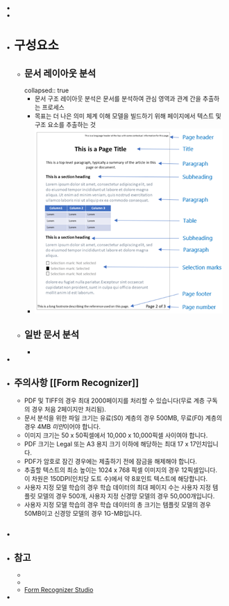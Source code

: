 -
-
- # 구성요소
	- ## 문서 레이아웃 분석
	  collapsed:: true
		- 문서 구조 레이아웃 분석은 문서를 분석하여 관심 영역과 관계 간을 추출하는 프로세스
		- 목표는 더 나은 의미 체계 이해 모델을 빌드하기 위해 페이지에서 텍스트 및 구조 요소를 추출하는 것
		- ![image.png](../assets/image_1669622222590_0.png)
	- ## 일반 문서 분석
		-
-
- ## 주의사항 [[Form Recognizer]]
	- PDF 및 TIFF의 경우 최대 2000페이지를 처리할 수 있습니다(무료 계층 구독의 경우 처음 2페이지만 처리됨).
	- 문서 분석을 위한 파일 크기는 유료(S0) 계층의 경우 500MB, 무료(F0) 계층의 경우 4MB *미만*이어야 합니다.
	- 이미지 크기는 50 x 50픽셀에서 10,000 x 10,000픽셀 사이여야 합니다.
	- PDF 크기는 Legal 또는 A3 용지 크기 이하에 해당하는 최대 17 x 17인치입니다.
	- PDF가 암호로 잠긴 경우에는 제출하기 전에 잠금을 해제해야 합니다.
	- 추출할 텍스트의 최소 높이는 1024 x 768 픽셀 이미지의 경우 12픽셀입니다. 이 차원은 150DPI(인치당 도트 수)에서 약 8포인트 텍스트에 해당합니다.
	- 사용자 지정 모델 학습의 경우 학습 데이터의 최대 페이지 수는 사용자 지정 템플릿 모델의 경우 500개, 사용자 지정 신경망 모델의 경우 50,000개입니다.
	- 사용자 지정 모델 학습의 경우 학습 데이터의 총 크기는 템플릿 모델의 경우 50MB이고 신경망 모델의 경우 1G-MB입니다.
##
-
- ## 참고
	-
	-
	- [Form Recognizer Studio](https://formrecognizer.appliedai.azure.com/studio)
-